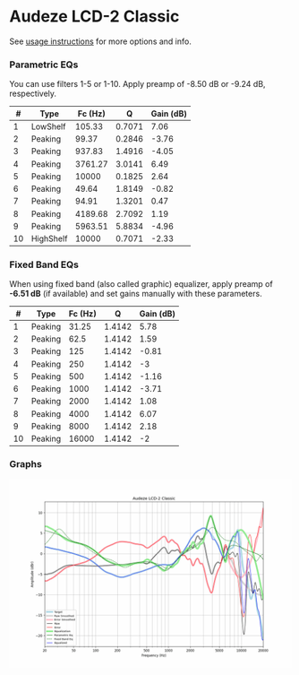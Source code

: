 # Audeze LCD-2 Classic
See [usage instructions](https://github.com/jaakkopasanen/AutoEq#usage) for more options and info.

### Parametric EQs
You can use filters 1-5 or 1-10. Apply preamp of -8.50 dB or -9.24 dB, respectively.

|   # | Type      |   Fc (Hz) |      Q |   Gain (dB) |
|-----|-----------|-----------|--------|-------------|
|   1 | LowShelf  |    105.33 | 0.7071 |        7.06 |
|   2 | Peaking   |     99.37 | 0.2846 |       -3.76 |
|   3 | Peaking   |    937.83 | 1.4916 |       -4.05 |
|   4 | Peaking   |   3761.27 | 3.0141 |        6.49 |
|   5 | Peaking   |  10000    | 0.1825 |        2.64 |
|   6 | Peaking   |     49.64 | 1.8149 |       -0.82 |
|   7 | Peaking   |     94.91 | 1.3201 |        0.47 |
|   8 | Peaking   |   4189.68 | 2.7092 |        1.19 |
|   9 | Peaking   |   5963.51 | 5.8834 |       -4.96 |
|  10 | HighShelf |  10000    | 0.7071 |       -2.33 |

### Fixed Band EQs
When using fixed band (also called graphic) equalizer, apply preamp of **-6.51 dB** (if available) and set gains manually with these parameters.

|   # | Type    |   Fc (Hz) |      Q |   Gain (dB) |
|-----|---------|-----------|--------|-------------|
|   1 | Peaking |     31.25 | 1.4142 |        5.78 |
|   2 | Peaking |     62.5  | 1.4142 |        1.59 |
|   3 | Peaking |    125    | 1.4142 |       -0.81 |
|   4 | Peaking |    250    | 1.4142 |       -3    |
|   5 | Peaking |    500    | 1.4142 |       -1.16 |
|   6 | Peaking |   1000    | 1.4142 |       -3.71 |
|   7 | Peaking |   2000    | 1.4142 |        1.08 |
|   8 | Peaking |   4000    | 1.4142 |        6.07 |
|   9 | Peaking |   8000    | 1.4142 |        2.18 |
|  10 | Peaking |  16000    | 1.4142 |       -2    |

### Graphs
![](./Audeze%20LCD-2%20Classic.png)
